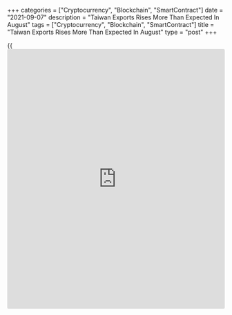 +++
categories = ["Cryptocurrency", "Blockchain", "SmartContract"]
date = "2021-09-07"
description = "Taiwan Exports Rises More Than Expected In August"
tags = ["Cryptocurrency", "Blockchain", "SmartContract"]
title = "Taiwan Exports Rises More Than Expected In August"
type = "post"
+++

{{<iframe id="large-banner" src="https://www.bounty.group/#slide=2.0" width="100%" height="600" scrolling="no" style="border: 0px solid rgb(216, 221, 230); border-radius: 3px;">}}

Taiwan's exports rose more than expected in August, figures from the
Ministry of Finance revealed on Tuesday.

Exports increased 26.9 percent year-on-year in August, after a 34.7
percent rise in July. Economists had forecast shipment to grow 23.6
percent.

Exports of parts of electronic product, information, communication and
audio-video products, base metals and articles of base metal, plastics
and rubber and articles thereof, and machinery increased in August.

Imports advanced to 46.3 percent annually in August, following a 41.0
percent rise in the previous month, while the rate was expected to slow
to 29.4 percent.

The trade surplus totaled $3.476 billion in August, which was below the
expected level of $6.7 billion.

For comments and feedback [contact](https://www.playgroundfx.com/contact/): editorial@rtt[news](https://www.letsplayfx.com/blog/forex-news-website/).com

[Economic News][1]

 **What parts of the world are seeing the best (and worst) economic
performances lately? Click[here][2] to check out our [Econ Scorecard][2]
and find out! See up-to-the-moment [ranking](https://www.playgroundfx.com/blog/crypto-exchange-ranking/)s for the best and worst
performers in [GDP][2], [unemployment rate][3], [inflation][4] and much
more.**

   1. www.rtt[news](https://www.letsplayfx.com/blog/forex-news-website/).com/Content/EconomicNews.aspx
   2. www.rtt[news](https://www.letsplayfx.com/blog/forex-news-website/).com/economic-scorecard/world-rank/GDP/highest-performance.aspx
   3. www.rtt[news](https://www.letsplayfx.com/blog/forex-news-website/).com/economic-scorecard/world-rank/unemployment-rate/lowest-performance.aspx
   4. www.rtt[news](https://www.letsplayfx.com/blog/forex-news-website/).com/economic-scorecard/world-rank/CPI/highest-performance.aspx